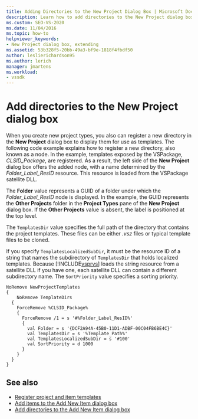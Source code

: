 ```yaml
---
title: Adding Directories to the New Project Dialog Box | Microsoft Docs
description: Learn how to add directories to the New Project dialog box in Visual Studio, so that you can create new project types and display them for use as templates.
ms.custom: SEO-VS-2020
ms.date: 11/04/2016
ms.topic: how-to
helpviewer_keywords:
- New Project dialog box, extending
ms.assetid: 53b328f5-20bb-49a3-bf9e-1818f4fbdf50
author: leslierichardson95
ms.author: lerich
manager: jmartens
ms.workload:
- vssdk
---
```

# Add directories to the New Project dialog box
When you create new project types, you also can register a new directory in the **New Project** dialog box to display them for use as templates. The following code example explains how to register a new directory, also known as a node. In the example, templates exposed by the VSPackage, *CLSID_Package*, are registered. As a result, the left side of the **New Project** dialog box offers the added node, with a name determined by the *Folder_Label_ResID* resource. This resource is loaded from the VSPackage satellite DLL.

 The **Folder** value represents a GUID of a folder under which the *Folder_Label_ResID* node is displayed. In the example, the GUID represents the **Other Projects** folder in the **Project Types** pane of the **New Project** dialog box. If the **Other Projects** value is absent, the label is positioned at the top level.

 The `TemplatesDir` value specifies the full path of the directory that contains the project templates. These files can be either *.vsz* files or typical template files to be cloned.

 If you specify `TemplatesLocalizedSubDir`, it must be the resource ID of a string that names the subdirectory of `TemplatesDir` that holds localized templates. Because [!INCLUDE[vsprvs](../../code-quality/includes/vsprvs_md.md)] loads the string resource from a satellite DLL if you have one, each satellite DLL can contain a different subdirectory name. The `SortPriority` value specifies a sorting priority.

```
NoRemove NewProjectTemplates
{
    NoRemove TemplateDirs
  {
    ForceRemove %CLSID_Package%
    {
      ForceRemove /1 = s '#%Folder_Label_ResID%'
      {
        val Folder = s '{DCF2A94A-45B0-11D1-ADBF-00C04FB6BE4C}'
        val TemplatesDir = s '%Template_Path%'
        val TemplatesLocalizedSubDir = s '#100'
        val SortPriority = d 1000
      }
    }
  }
}
```

## See also
- [Register project and item templates](../../extensibility/internals/registering-project-and-item-templates.md)
- [Add items to the Add New Item dialog box](../../extensibility/internals/adding-items-to-the-add-new-item-dialog-boxes.md)
- [Add directories to the Add New Item dialog box](../../extensibility/internals/adding-directories-to-the-add-new-item-dialog-box.md)
